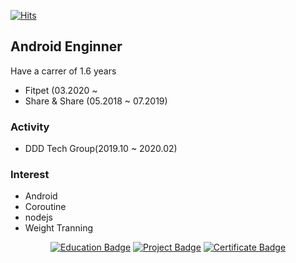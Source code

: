 [![Hits](https://hits.seeyoufarm.com/api/count/incr/badge.svg?url=https%3A%2F%2Fgithub.com%2FlagoJin%2Fhit-counter)](https://hits.seeyoufarm.com)

## Android Enginner 

Have a carrer of 1.6 years
- Fitpet (03.2020 ~
- Share & Share (05.2018 ~ 07.2019)

### Activity

- DDD Tech Group(2019.10 ~ 2020.02)

### Interest
- Android
- Coroutine
- nodejs
- Weight Tranning

<div align=center>

[![Education Badge](http://img.shields.io/badge/-Education%20-91fa46?style=flat-square&link=https://github.com/lagoJin/resume/blob/matser/education.md)](https://github.com/lagoJin/resume/blob/matser/education.md)
[![Project Badge](http://img.shields.io/badge/-Project%20-0080ff?style=flat-square&link=https://github.com/lagoJin/resume/blob/master/project.md)](https://github.com/lagoJin/resume/blob/master/project.md)
[![Certificate Badge](http://img.shields.io/badge/-Certificate%20-fcd12a?style=flat-square&link=https://github/lagoJin/resume/blob/matser/prime.md)](https://github/lagoJin/resume/blob/matser/prime.md)

</div>
